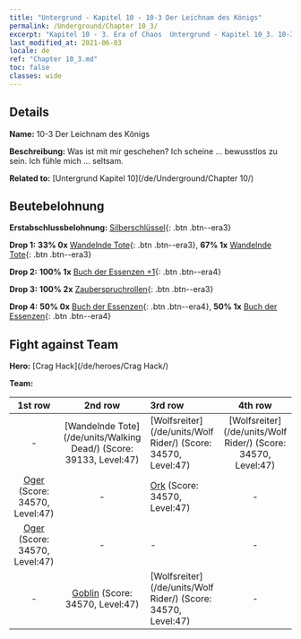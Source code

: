 ```yaml
---
title: "Untergrund - Kapitel 10 - 10-3 Der Leichnam des Königs"
permalink: /Underground/Chapter 10_3/
excerpt: "Kapitel 10 - 3. Era of Chaos  Untergrund - Kapitel 10_3. 10-3 Der Leichnam des Königs"
last_modified_at: 2021-06-03
locale: de
ref: "Chapter 10_3.md"
toc: false
classes: wide
---
```


## Details

 **Name:** 10-3 Der Leichnam des Königs

 **Beschreibung:** Was ist mit mir geschehen? Ich scheine ... bewusstlos zu sein. Ich fühle mich ... seltsam.

 **Related to:** [Untergrund Kapitel 10](/de/Underground/Chapter 10/)

## Beutebelohnung

 **Erstabschlussbelohnung:** [Silberschlüssel](/ItemsDE/con_693/){: .btn .btn--era3}

 **Drop 1:** **33% 0x** [Wandelnde Tote](/ItemsDE/unt_209/){: .btn .btn--era3}, **67% 1x** [Wandelnde Tote](/ItemsDE/unt_209/){: .btn .btn--era3}

 **Drop 2:** **100% 1x** [Buch der Essenzen +1](/ItemsDE/mat_46/){: .btn .btn--era4}

 **Drop 3:** **100% 2x** [Zauberspruchrollen](/ItemsDE/con_694/){: .btn .btn--era3}

 **Drop 4:** **50% 0x** [Buch der Essenzen](/ItemsDE/mat_39/){: .btn .btn--era4}, **50% 1x** [Buch der Essenzen](/ItemsDE/mat_39/){: .btn .btn--era4}


## Fight against Team
 **Hero:** [Crag Hack](/de/heroes/Crag Hack/)

 **Team:**


  | 1st row | 2nd row | 3rd row | 4th row |
  |:----:|:----:|:----|:----:|
  | - | [Wandelnde Tote](/de/units/Walking Dead/) (Score: 39133, Level:47)  | [Wolfsreiter](/de/units/Wolf Rider/) (Score: 34570, Level:47)  | [Wolfsreiter](/de/units/Wolf Rider/) (Score: 34570, Level:47)  |
  | [Oger](/de/units/Ogre/) (Score: 34570, Level:47)  | - | [Ork](/de/units/Orc/) (Score: 34570, Level:47)  | - |
  | [Oger](/de/units/Ogre/) (Score: 34570, Level:47)  | - | - | - |
  | - | [Goblin](/de/units/Goblin/) (Score: 34570, Level:47)  | [Wolfsreiter](/de/units/Wolf Rider/) (Score: 34570, Level:47)  | - |


